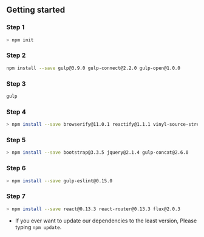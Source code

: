 ## Getting started

### Step 1

```bash
> npm init
```

### Step 2

```bash
npm install --save gulp@3.9.0 gulp-connect@2.2.0 gulp-open@1.0.0
```

### Step 3

```bash
gulp
```

### Step 4

```bash
> npm install --save browserify@11.0.1 reactify@1.1.1 vinyl-source-stream@1.1.0
```

### Step 5

```bash
> npm install --save bootstrap@3.3.5 jquery@2.1.4 gulp-concat@2.6.0 
```

### Step 6

```bash
> npm install --save gulp-eslint@0.15.0
```

### Step 7

```bash
> npm install --save react@0.13.3 react-router@0.13.3 flux@2.0.3
```

* If you ever want to update our dependencies to the least version, Please typing `npm update`.